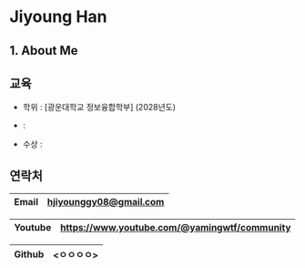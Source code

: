 # Jiyoung Han

## 1. About Me

## 교육
   - 학위 : [광운대학교 정보융합학부] (2028년도)

   -  :
   
   - 수상 : 


## 연락처

   |Email   | hjiyounggy08@gmail.com                         |
   |--------|------------------------------------------------|
   
   |Youtube | <https://www.youtube.com/@yamingwtf/community> |
   |--------|------------------------------------------------|
   
   |Github  | <ㅇㅇㅇㅇ>                                     |
   |--------|------------------------------------------------|
